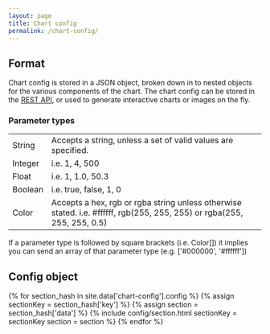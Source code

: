 ```yaml
---
layout: page
title: Chart config
permalink: /chart-config/
---
```


## Format

Chart config is stored in a JSON object, broken down in to nested objects for 
the various components of the chart. The chart config can be stored in the 
[REST API](/rest-api), or used to generate interactive charts or images on the 
fly.

### Parameter types
<table class="types">
  <tbody>
    <tr>
      <td>String</td>
      <td>Accepts a string, unless a set of valid values are specified.</td>
    </tr>
    <tr>
      <td>Integer</td>
      <td>i.e. 1, 4, 500</td>
    </tr>
    <tr>
      <td>Float</td>
      <td>i.e. 1, 1.0, 50.3</td>
    </tr>
    <tr>
      <td>Boolean</td>
      <td>i.e. true, false, 1, 0</td>
    </tr>
    <tr>
      <td>Color</td>
      <td>Accepts a hex, rgb or rgba string unless otherwise stated. i.e. #ffffff, rgb(255, 255, 255) or rgba(255, 255, 255, 0.5)</td>
    </tr>
  </tbody>
</table>

If a parameter type is followed by square brackets (i.e. Color[]) it implies you 
can send an array of that parameter type (e.g. ['#000000', '#ffffff'])

## Config object


{% for section_hash in site.data['chart-config'].config %}
  {% assign sectionKey = section_hash['key'] %}
  {% assign section = section_hash['data'] %}
  {% include config/section.html sectionKey = sectionKey section = section %}
{% endfor %}